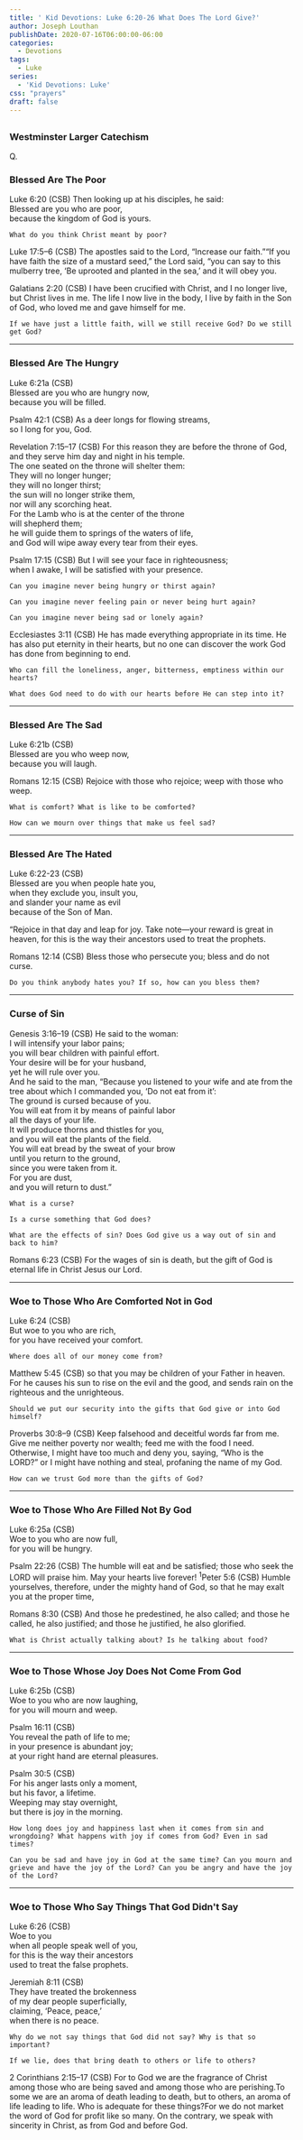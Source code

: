 ```yaml
---
title: ' Kid Devotions: Luke 6:20-26 What Does The Lord Give?'
author: Joseph Louthan
publishDate: 2020-07-16T06:00:00-06:00
categories:
  - Devotions
tags:
  - Luke
series:
  - 'Kid Devotions: Luke'
css: "prayers"
draft: false
---
```


## 

### Westminster Larger Catechism

Q.

### Blessed Are The Poor

Luke 6:20 (CSB) Then looking up at his disciples, he said:  
Blessed are you who are poor,  
because the kingdom of God is yours.

```text
What do you think Christ meant by poor?
```

Luke 17:5–6 (CSB) The apostles said to the Lord, “Increase our faith.”“If you have faith the size of a mustard seed,” the Lord said, “you can say to this mulberry tree, ‘Be uprooted and planted in the sea,’ and it will obey you.

Galatians 2:20 (CSB) I have been crucified with Christ, and I no longer live, but Christ lives in me. The life I now live in the body, I live by faith in the Son of God, who loved me and gave himself for me.

```text
If we have just a little faith, will we still receive God? Do we still get God?
```

---

### Blessed Are The Hungry

Luke 6:21a (CSB)  
Blessed are you who are hungry now,  
because you will be filled.

Psalm 42:1 (CSB)
As a deer longs for flowing streams,  
so I long for you, God.

Revelation 7:15–17 (CSB)
For this reason they are before the throne of God,  
and they serve him day and night in his temple.  
The one seated on the throne will shelter them:  
They will no longer hunger;  
they will no longer thirst;  
the sun will no longer strike them,  
nor will any scorching heat.  
For the Lamb who is at the center of the throne  
will shepherd them;  
he will guide them to springs of the waters of life,  
and God will wipe away every tear from their eyes.  

Psalm 17:15 (CSB)
But I will see your face in righteousness;  
when I awake, I will be satisfied with your presence.

```text
Can you imagine never being hungry or thirst again?

Can you imagine never feeling pain or never being hurt again?

Can you imagine never being sad or lonely again?
```

Ecclesiastes 3:11 (CSB) He has made everything appropriate in its time. He has also put eternity in their hearts, but no one can discover the work God has done from beginning to end.

```text
Who can fill the loneliness, anger, bitterness, emptiness within our hearts?

What does God need to do with our hearts before He can step into it?
```

---

### Blessed Are The Sad

Luke 6:21b (CSB)  
Blessed are you who weep now,  
because you will laugh.

Romans 12:15 (CSB) Rejoice with those who rejoice; weep with those who weep.

```text
What is comfort? What is like to be comforted?

How can we mourn over things that make us feel sad?
```

---

### Blessed Are The Hated

Luke 6:22-23 (CSB)  
Blessed are you when people hate you,  
when they exclude you, insult you,  
and slander your name as evil  
because of the Son of Man.

“Rejoice in that day and leap for joy. Take note—your reward is great in heaven, for this is the way their ancestors used to treat the prophets.

Romans 12:14 (CSB) Bless those who persecute you; bless and do not curse.

```text
Do you think anybody hates you? If so, how can you bless them?
```

---

### Curse of Sin

Genesis 3:16–19 (CSB) He said to the woman:  
I will intensify your labor pains;  
you will bear children with painful effort.  
Your desire will be for your husband,  
yet he will rule over you.  
And he said to the man, “Because you listened to your wife and ate from the tree about which I commanded you, ‘Do not eat from it’:  
The ground is cursed because of you.  
You will eat from it by means of painful labor  
all the days of your life.  
It will produce thorns and thistles for you,  
and you will eat the plants of the field.  
You will eat bread by the sweat of your brow  
until you return to the ground,  
since you were taken from it.  
For you are dust,  
and you will return to dust.”

```text
What is a curse?

Is a curse something that God does?

What are the effects of sin? Does God give us a way out of sin and back to him?
```

Romans 6:23 (CSB) For the wages of sin is death, but the gift of God is eternal life in Christ Jesus our Lord.

---

### Woe to Those Who Are Comforted Not in God

 Luke 6:24 (CSB)  
But woe to you who are rich,  
 for you have received your comfort.

```text
Where does all of our money come from?
```

Matthew 5:45 (CSB) so that you may be children of your Father in heaven. For he causes his sun to rise on the evil and the good, and sends rain on the righteous and the unrighteous.

```text
Should we put our security into the gifts that God give or into God himself?
```

   Proverbs 30:8–9 (CSB)
   Keep falsehood and deceitful words far from me. 
   Give me neither poverty nor wealth; 
   feed me with the food I need. 
  Otherwise, I might have too much 
   and deny you, saying, “Who is the LORD?” 
   or I might have nothing and steal, 
   profaning the name of my God.

```text
How can we trust God more than the gifts of God?
```

---

### Woe to Those Who Are Filled Not By God

 Luke 6:25a (CSB)  
Woe to you who are now full,  
 for you will be hungry.

   Psalm 22:26 (CSB)
   The humble will eat and be satisfied; 
   those who seek the LORD will praise him. 
   May your hearts live forever!
<sup>
1</sup>Peter 5:6 (CSB) Humble yourselves, therefore, under the mighty hand of God, so that he may exalt you at the proper time,

Romans 8:30 (CSB) And those he predestined, he also called; and those he called, he also justified; and those he justified, he also glorified.

```text
What is Christ actually talking about? Is he talking about food?
```

---

### Woe to Those Whose Joy Does Not Come From God

Luke 6:25b (CSB)  
Woe to you who are now laughing,  
for you will mourn and weep.

Psalm 16:11 (CSB)  
You reveal the path of life to me;  
in your presence is abundant joy;  
at your right hand are eternal pleasures.

Psalm 30:5 (CSB)  
For his anger lasts only a moment,  
but his favor, a lifetime.  
Weeping may stay overnight,  
but there is joy in the morning.

```text
How long does joy and happiness last when it comes from sin and wrongdoing? What happens with joy if comes from God? Even in sad times?

Can you be sad and have joy in God at the same time? Can you mourn and grieve and have the joy of the Lord? Can you be angry and have the joy of the Lord?
```

---

### Woe to Those Who Say Things That God Didn't Say

Luke 6:26 (CSB)  
Woe to you  
when all people speak well of you,  
for this is the way their ancestors  
used to treat the false prophets.

Jeremiah 8:11 (CSB)  
They have treated the brokenness  
of my dear people superficially,  
claiming, ‘Peace, peace,’  
when there is no peace.

```text
Why do we not say things that God did not say? Why is that so important?

If we lie, does that bring death to others or life to others?
```

2 Corinthians 2:15–17 (CSB) For to God we are the fragrance of Christ among those who are being saved and among those who are perishing.To some we are an aroma of death leading to death, but to others, an aroma of life leading to life. Who is adequate for these things?For we do not market the word of God for profit like so many. On the contrary, we speak with sincerity in Christ, as from God and before God.
